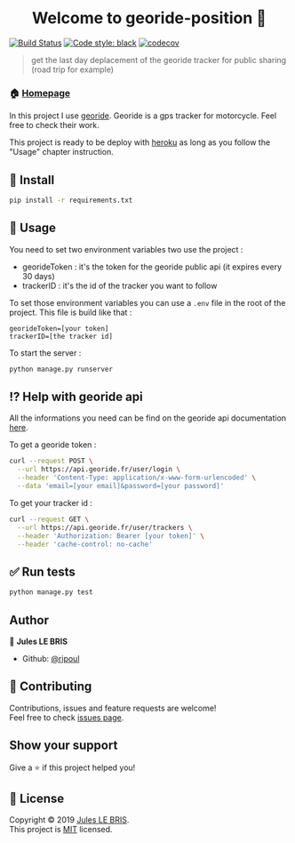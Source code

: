 <h1 align="center">Welcome to georide-position 👋</h1>

[![Build Status](https://travis-ci.org/ripoul/georide-position.svg?branch=master)](https://travis-ci.org/ripoul/georide-position)
[![Code style: black](https://img.shields.io/badge/code%20style-black-000000.svg)](https://github.com/python/black)
[![codecov](https://codecov.io/gh/ripoul/georide-position/branch/master/graph/badge.svg)](https://codecov.io/gh/ripoul/georide-position)

> get the last day deplacement of the georide tracker for public sharing (road trip for example)

### 🏠 [Homepage](https://github.com/ripoul/georide-position)

In this project I use [georide](https://georide.fr/). Georide is a gps tracker for motorcycle. Feel free to check their work. 

This project is ready to be deploy with [heroku](https://heroku.com) as long as you follow the "Usage" chapter instruction.

## :hammer: Install

```sh
pip install -r requirements.txt
```

## :wrench: Usage

You need to set two environment variables two use the project : 
- georideToken : it's the token for the georide public api (it expires every 30 days)
- trackerID : it's the id of the tracker you want to follow

To set those environment variables you can use a `.env` file in the root of the project. This file is build like that : 
```
georideToken=[your token]
trackerID=[the tracker id]
```

To start the server : 

```sh
python manage.py runserver
```

## :interrobang: Help with georide api

All the informations you need can be find on the georide api documentation [here](https://api.georide.fr/).

To get a georide token : 
```sh
curl --request POST \
  --url https://api.georide.fr/user/login \
  --header 'Content-Type: application/x-www-form-urlencoded' \
  --data 'email=[your email]&password=[your password]'
```

To get your tracker id : 
```sh
curl --request GET \
  --url https://api.georide.fr/user/trackers \
  --header 'Authorization: Bearer [your token]' \
  --header 'cache-control: no-cache'
```

## :white_check_mark: Run tests

```sh
python manage.py test
```

## Author

👤 **Jules LE BRIS**

* Github: [@ripoul](https://github.com/ripoul)

## 🤝 Contributing

Contributions, issues and feature requests are welcome!<br />Feel free to check [issues page](https://github.com/ripoul/georide-position/issues).

## Show your support

Give a ⭐️ if this project helped you!

## 📝 License

Copyright © 2019 [Jules LE BRIS](https://github.com/ripoul).<br />
This project is [MIT](https://github.com/ripoul/georide-position/blob/master/LICENSE) licensed.
